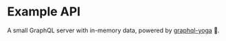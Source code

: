 # Example API

A small GraphQL server with in-memory data, powered by [graphql-yoga](https://github.com/graphcool/graphql-yoga) 🧘.

